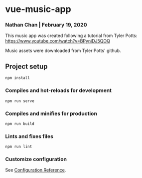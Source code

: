 # vue-music-app
### Nathan Chan | February 19, 2020

This music app was created following a tutorial from Tyler Potts: https://www.youtube.com/watch?v=BPyniDJ5QOQ

Music assets were downloaded from Tyler Potts' github. 

## Project setup
```
npm install
```

### Compiles and hot-reloads for development
```
npm run serve
```

### Compiles and minifies for production
```
npm run build
```

### Lints and fixes files
```
npm run lint
```

### Customize configuration
See [Configuration Reference](https://cli.vuejs.org/config/).
